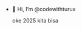 - 👋 Hi, I’m @codewithturux

  oke 2025 kita bisa


<!---
codewithturux/codewithturux is a ✨ special ✨ repository because its `README.md` (this file) appears on your GitHub profile.
You can click the Preview link to take a look at your changes.
--->
